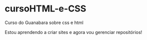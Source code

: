 # cursoHTML-e-CSS
 Curso do Guanabara sobre css e html

Estou aprendendo a criar sites e agora vou gerenciar repositórios!